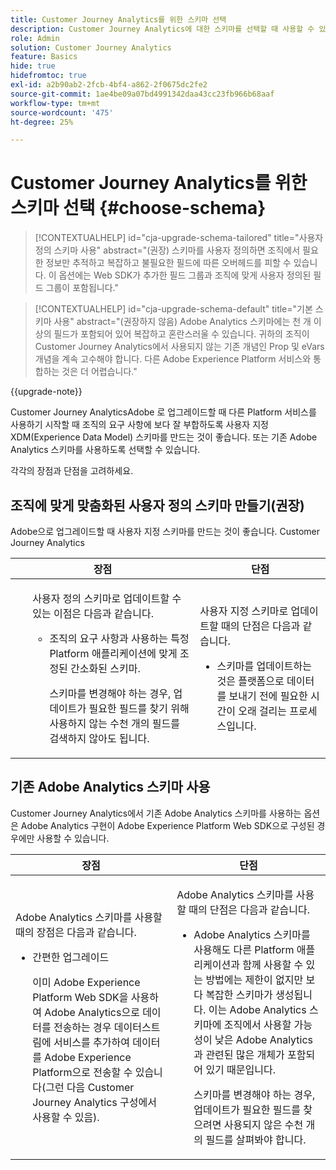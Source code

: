 ```yaml
---
title: Customer Journey Analytics를 위한 스키마 선택
description: Customer Journey Analytics에 대한 스키마를 선택할 때 사용할 수 있는 옵션과 각각의 장단점에 대해 알아봅니다
role: Admin
solution: Customer Journey Analytics
feature: Basics
hide: true
hidefromtoc: true
exl-id: a2b90ab2-2fcb-4bf4-a862-2f0675dc2fe2
source-git-commit: 1ae4be09a07bd4991342daa43cc23fb966b68aaf
workflow-type: tm+mt
source-wordcount: '475'
ht-degree: 25%

---
```


# Customer Journey Analytics를 위한 스키마 선택 {#choose-schema}

<!-- markdownlint-disable MD034 -->

>[!CONTEXTUALHELP]
>id="cja-upgrade-schema-tailored"
>title="사용자 정의 스키마 사용"
>abstract="(권장) 스키마를 사용자 정의하면 조직에서 필요한 정보만 추적하고 복잡하고 불필요한 필드에 따른 오버헤드를 피할 수 있습니다. 이 옵션에는 Web SDK가 추가한 필드 그룹과 조직에 맞게 사용자 정의된 필드 그룹이 포함됩니다."

<!-- markdownlint-enable MD034 -->

<!-- markdownlint-disable MD034 -->

>[!CONTEXTUALHELP]
>id="cja-upgrade-schema-default"
>title="기본 스키마 사용"
>abstract="(권장하지 않음) Adobe Analytics 스키마에는 천 개 이상의 필드가 포함되어 있어 복잡하고 혼란스러울 수 있습니다. 귀하의 조직이 Customer Journey Analytics에서 사용되지 않는 기존 개념인 Prop 및 eVars 개념을 계속 고수해야 합니다. 다른 Adobe Experience Platform 서비스와 통합하는 것은 더 어렵습니다."

<!-- markdownlint-enable MD034 -->

{{upgrade-note}}

<!-- this page exists as the "Learn more" link in the info icons for the options "I am comfortable using my Adobe Analytics schema as a basis" and "I want to use a schema tailored to my organization" -->

Customer Journey AnalyticsAdobe 로 업그레이드할 때 다른 Platform 서비스를 사용하기 시작할 때 조직의 요구 사항에 보다 잘 부합하도록 사용자 지정 XDM(Experience Data Model) 스키마를 만드는 것이 좋습니다. 또는 기존 Adobe Analytics 스키마를 사용하도록 선택할 수 있습니다.

각각의 장점과 단점을 고려하세요.

## 조직에 맞게 맞춤화된 사용자 정의 스키마 만들기(권장)

Adobe으로 업그레이드할 때 사용자 지정 스키마를 만드는 것이 좋습니다. Customer Journey Analytics

| 장점 | 단점 |
|----------|---------|
| <ul><p>사용자 정의 스키마로 업데이트할 수 있는 이점은 다음과 같습니다.</p><ul><li>조직의 요구 사항과 사용하는 특정 Platform 애플리케이션에 맞게 조정된 간소화된 스키마.</li><p>스키마를 변경해야 하는 경우, 업데이트가 필요한 필드를 찾기 위해 사용하지 않는 수천 개의 필드를 검색하지 않아도 됩니다.</p></ul> | <p>사용자 지정 스키마로 업데이트할 때의 단점은 다음과 같습니다.</p><ul><li>스키마를 업데이트하는 것은 플랫폼으로 데이터를 보내기 전에 필요한 시간이 오래 걸리는 프로세스입니다.</li></ul> |

## 기존 Adobe Analytics 스키마 사용

Customer Journey Analytics에서 기존 Adobe Analytics 스키마를 사용하는 옵션은 Adobe Analytics 구현이 Adobe Experience Platform Web SDK으로 구성된 경우에만 사용할 수 있습니다. <!-- correct? Or can you do this with an AppMeasurement implementation?-->

| 장점 | 단점 |
|----------|---------|
| <p>Adobe Analytics 스키마를 사용할 때의 장점은 다음과 같습니다.</p><ul><li>간편한 업그레이드<p>이미 Adobe Experience Platform Web SDK을 사용하여 Adobe Analytics으로 데이터를 전송하는 경우 데이터스트림에 서비스를 추가하여 데이터를 Adobe Experience Platform으로 전송할 수 있습니다(그런 다음 Customer Journey Analytics 구성에서 사용할 수 있음).</p></li></ul> | <p>Adobe Analytics 스키마를 사용할 때의 단점은 다음과 같습니다.</p><ul><li>Adobe Analytics 스키마를 사용해도 다른 Platform 애플리케이션과 함께 사용할 수 있는 방법에는 제한이 없지만 보다 복잡한 스키마가 생성됩니다. 이는 Adobe Analytics 스키마에 조직에서 사용할 가능성이 낮은 Adobe Analytics과 관련된 많은 개체가 포함되어 있기 때문입니다.<p>스키마를 변경해야 하는 경우, 업데이트가 필요한 필드를 찾으려면 사용되지 않은 수천 개의 필드를 살펴봐야 합니다.</p></li></ul> |




<!-- Not sure about any of this: 

If you plan to use your Adobe Analytics schema, the following steps are required:

For Adobe Analytics implementations using AppMeasurement:

1. Datastream mapping

For Adobe Analytics implementations using the Web SDK:

1. 



the upgrade steps provided by the [Adobe Analytics to Customer Journey Analytics upgrade questionnaire](https://gigazelle.github.io/cja-ttv/).

If you want to create an XDM schema to use with Customer Journey Analytics, continue with [Create an XDM schema to use with Customer Journey Analytics](/help/getting-started/cja-upgrade/cja-upgrade-schema-create.md).


Tags: (All 3 require data prep mapping. Would need to go into the datastream and map every single field to its appropriate place in XDM. Because whenever you use the data object, it always requires mapping. If you send something in the data object and it doesn't get mapped, the it is permanently lost and can't be recovered.)

1. Shim - Intercepts and instead of sending data to a report suite, it sends it to a Data View. (Data object)

1. Russ special - convert current implementation to a Web SDK implementation - put everything in the data object. 

1. Plop entire data layer into the data object and send that to the datastream. (not documented. Might be the Web SDK docs.)

-->
